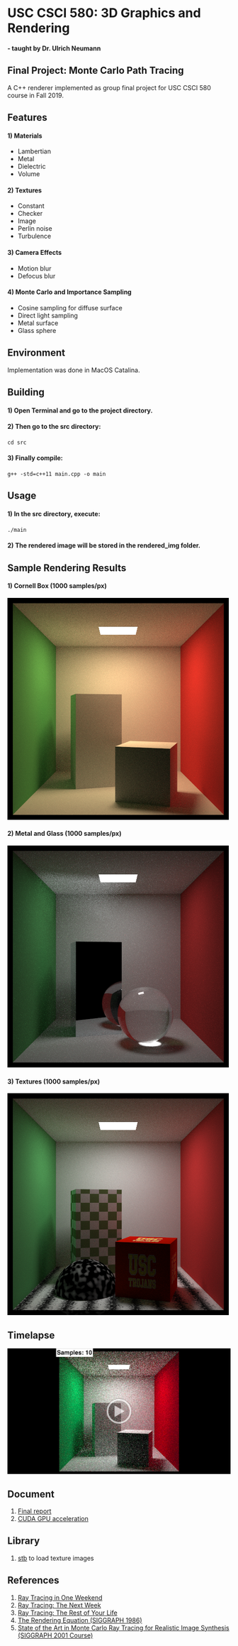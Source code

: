 # **USC CSCI 580: 3D Graphics and Rendering**  
#### \- taught by Dr. Ulrich Neumann  

## **Final Project: Monte Carlo Path Tracing**  
A C++ renderer implemented as group final project for USC CSCI 580 course in Fall 2019. 


## Features
#### 1) Materials
- Lambertian
- Metal
- Dielectric
- Volume

#### 2) Textures
- Constant
- Checker
- Image
- Perlin noise
- Turbulence

#### 3) Camera Effects
- Motion blur
- Defocus blur

#### 4) Monte Carlo and Importance Sampling
- Cosine sampling for diffuse surface
- Direct light sampling
- Metal surface
- Glass sphere


## Environment
Implementation was done in MacOS Catalina.


## Building
#### 1) Open Terminal and go to the project directory.
#### 2) Then go to the src directory:
```
cd src
```
#### 3) Finally compile:
```
g++ -std=c++11 main.cpp -o main
```


## Usage
#### 1) In the src directory, execute:
```
./main
```
#### 2) The rendered image will be stored in the rendered_img folder.


## Sample Rendering Results
#### 1) Cornell Box (1000 samples/px)
![Cornell Box](readme_content/cornell_box.png)
#### 2) Metal and Glass (1000 samples/px)
![Metal and Glass](readme_content/metal_and_glass.png)
#### 3) Textures (1000 samples/px)
![Textures](readme_content/textures.png)


## Timelapse
[![Timelapse](readme_content/video_img.png)](https://drive.google.com/file/d/1ln0O2g_BJCROY4y0qXaoYnyTMydOgzsG/view?usp=sharing)

## Document
1) [Final report](ProjectReport.pdf)
2) [CUDA GPU acceleration](https://github.com/nfnu/Path-Tracing-with-GPU-Acceleration-using-CUDA/tree/master)

## Library
1) [stb](https://github.com/nothings/stb) to load texture images


## References
1) [Ray Tracing in One Weekend](https://raytracing.github.io/books/RayTracingInOneWeekend.html)
2) [Ray Tracing: The Next Week](https://raytracing.github.io/books/RayTracingTheNextWeek.html)
3) [Ray Tracing: The Rest of Your Life](https://raytracing.github.io/books/RayTracingTheRestOfYourLife.html)
4) [The Rendering Equation (SIGGRAPH 1986)](http://www.cse.chalmers.se/edu/year/2011/course/TDA361/2007/rend_eq.pdf)
5) [State of the Art in Monte Carlo Ray Tracing for Realistic Image Synthesis (SIGGRAPH 2001 Course)](http://cseweb.ucsd.edu/~viscomp/classes/cse274/fa18/readings/course29sig01.pdf)
